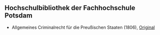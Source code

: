 ## Hochschulbibliothek der Fachhochschule Potsdam

* Allgemeines Criminalrecht für die Preußischen Staaten (1806), [Original](https://nbn-resolving.org/urn:nbn:de:kobv:517-vlib-5075)
